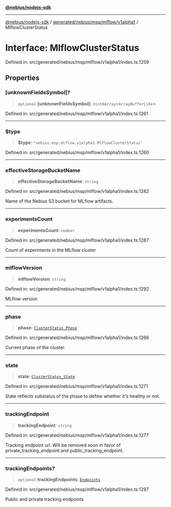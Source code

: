 [**@nebius/nodejs-sdk**](../../../../../../README.md)

***

[@nebius/nodejs-sdk](../../../../../../README.md) / [generated/nebius/msp/mlflow/v1alpha1](../README.md) / MlflowClusterStatus

# Interface: MlflowClusterStatus

Defined in: src/generated/nebius/msp/mlflow/v1alpha1/index.ts:1259

## Properties

### \[unknownFieldsSymbol\]?

> `optional` **\[unknownFieldsSymbol\]**: `Uint8Array`\<`ArrayBufferLike`\>

Defined in: src/generated/nebius/msp/mlflow/v1alpha1/index.ts:1261

***

### $type

> **$type**: `"nebius.msp.mlflow.v1alpha1.MlflowClusterStatus"`

Defined in: src/generated/nebius/msp/mlflow/v1alpha1/index.ts:1260

***

### effectiveStorageBucketName

> **effectiveStorageBucketName**: `string`

Defined in: src/generated/nebius/msp/mlflow/v1alpha1/index.ts:1282

Name of the Nebius S3 bucket for MLflow artifacts.

***

### experimentsCount

> **experimentsCount**: `number`

Defined in: src/generated/nebius/msp/mlflow/v1alpha1/index.ts:1287

Count of experiments in the MLflow cluster

***

### mlflowVersion

> **mlflowVersion**: `string`

Defined in: src/generated/nebius/msp/mlflow/v1alpha1/index.ts:1292

MLflow version

***

### phase

> **phase**: [`ClusterStatus_Phase`](../../../v1alpha1/type-aliases/ClusterStatus_Phase.md)

Defined in: src/generated/nebius/msp/mlflow/v1alpha1/index.ts:1266

Current phase of the cluster.

***

### state

> **state**: [`ClusterStatus_State`](../../../v1alpha1/type-aliases/ClusterStatus_State.md)

Defined in: src/generated/nebius/msp/mlflow/v1alpha1/index.ts:1271

State reflects substatus of the phase to define whether it's healthy or not.

***

### trackingEndpoint

> **trackingEndpoint**: `string`

Defined in: src/generated/nebius/msp/mlflow/v1alpha1/index.ts:1277

Tracking endpoint url.
 Will be removed soon in favor of private_tracking_endpoint and public_tracking_endpoint.

***

### trackingEndpoints?

> `optional` **trackingEndpoints**: [`Endpoints`](Endpoints.md)

Defined in: src/generated/nebius/msp/mlflow/v1alpha1/index.ts:1297

Public and private tracking endpoints
